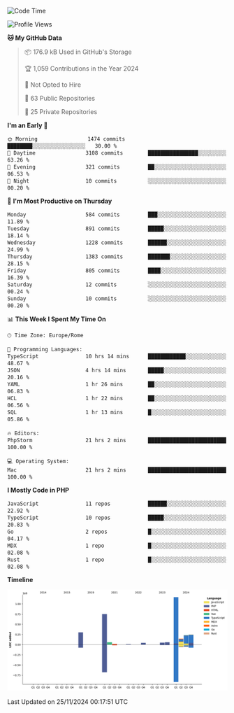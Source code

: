 <!--START_SECTION:waka-->
![Code Time](http://img.shields.io/badge/Code%20Time-5%2C468%20hrs%206%20mins-blue)

![Profile Views](http://img.shields.io/badge/Profile%20Views-0-blue)

**🐱 My GitHub Data** 

> 📦 176.9 kB Used in GitHub's Storage 
 > 
> 🏆 1,059 Contributions in the Year 2024
 > 
> 🚫 Not Opted to Hire
 > 
> 📜 63 Public Repositories 
 > 
> 🔑 25 Private Repositories 
 > 
**I'm an Early 🐤** 

```text
🌞 Morning                1474 commits        ████████░░░░░░░░░░░░░░░░░   30.00 % 
🌆 Daytime                3108 commits        ████████████████░░░░░░░░░   63.26 % 
🌃 Evening                321 commits         ██░░░░░░░░░░░░░░░░░░░░░░░   06.53 % 
🌙 Night                  10 commits          ░░░░░░░░░░░░░░░░░░░░░░░░░   00.20 % 
```
📅 **I'm Most Productive on Thursday** 

```text
Monday                   584 commits         ███░░░░░░░░░░░░░░░░░░░░░░   11.89 % 
Tuesday                  891 commits         █████░░░░░░░░░░░░░░░░░░░░   18.14 % 
Wednesday                1228 commits        ██████░░░░░░░░░░░░░░░░░░░   24.99 % 
Thursday                 1383 commits        ███████░░░░░░░░░░░░░░░░░░   28.15 % 
Friday                   805 commits         ████░░░░░░░░░░░░░░░░░░░░░   16.39 % 
Saturday                 12 commits          ░░░░░░░░░░░░░░░░░░░░░░░░░   00.24 % 
Sunday                   10 commits          ░░░░░░░░░░░░░░░░░░░░░░░░░   00.20 % 
```


📊 **This Week I Spent My Time On** 

```text
🕑︎ Time Zone: Europe/Rome

💬 Programming Languages: 
TypeScript               10 hrs 14 mins      ████████████░░░░░░░░░░░░░   48.67 % 
JSON                     4 hrs 14 mins       █████░░░░░░░░░░░░░░░░░░░░   20.16 % 
YAML                     1 hr 26 mins        ██░░░░░░░░░░░░░░░░░░░░░░░   06.83 % 
HCL                      1 hr 22 mins        ██░░░░░░░░░░░░░░░░░░░░░░░   06.56 % 
SQL                      1 hr 13 mins        █░░░░░░░░░░░░░░░░░░░░░░░░   05.86 % 

🔥 Editors: 
PhpStorm                 21 hrs 2 mins       █████████████████████████   100.00 % 

💻 Operating System: 
Mac                      21 hrs 2 mins       █████████████████████████   100.00 % 
```

**I Mostly Code in PHP** 

```text
JavaScript               11 repos            ██████░░░░░░░░░░░░░░░░░░░   22.92 % 
TypeScript               10 repos            █████░░░░░░░░░░░░░░░░░░░░   20.83 % 
Go                       2 repos             █░░░░░░░░░░░░░░░░░░░░░░░░   04.17 % 
MDX                      1 repo              █░░░░░░░░░░░░░░░░░░░░░░░░   02.08 % 
Rust                     1 repo              █░░░░░░░░░░░░░░░░░░░░░░░░   02.08 % 
```



**Timeline**

![Lines of Code chart](https://raw.githubusercontent.com/frnwtr/frnwtr/main/assets/bar_graph.png)


 Last Updated on 25/11/2024 00:17:51 UTC
<!--END_SECTION:waka-->